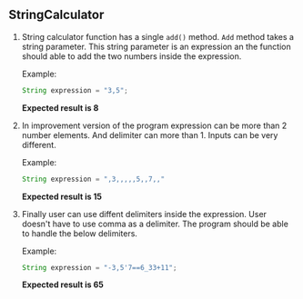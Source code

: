 ## StringCalculator

1. String calculator function has a single `add()` method. `Add` method takes a string parameter. This string parameter is an expression an the function should able to add the two numbers inside the expression.

    Example:

    ```java
    String expression = "3,5";
    ```  

    __Expected result is 8__

2. In improvement version of the program expression can be more than 2 number elements. And delimiter can more than 1. Inputs can be very different.

    Example:

    ```java
    String expression = ",3,,,,,5,,7,,"
    ```

    __Expected result is 15__


3. Finally user can use diffent delimiters inside the expression. User doesn't have to use comma as a delimiter. The program should be able to handle the below delimiters.

    Example:

    ```java
    String expression = "-3,5'7==6_33+11";
    ```

    __Expected result is 65__
